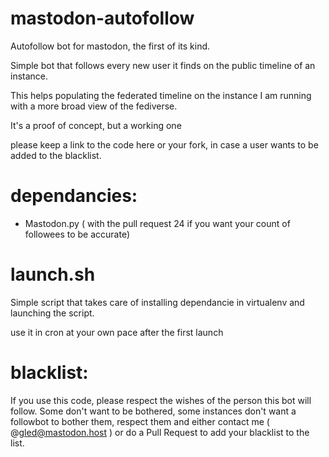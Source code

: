 # mastodon-autofollow
Autofollow bot for mastodon, the first of its kind.

Simple bot that follows every new user it finds on the public timeline of an instance.

This helps populating the federated timeline on the instance I am running with a more broad view of the fediverse.

It's a proof of concept, but a working one

please keep a link to the code here or your fork, in case a user wants to be added to the blacklist.

# dependancies:
- Mastodon.py ( with the pull request 24 if you want your count of followees to be accurate)

# launch.sh
Simple script that takes care of installing dependancie in virtualenv and launching the script.

use it in cron at your own pace after the first launch

# blacklist:

If you use this code, please respect the wishes of the person this bot will follow. Some don't want to be bothered, some instances don't want
a followbot to bother them, respect them and either contact me ( @gled@mastodon.host ) or do a Pull Request to add your blacklist to the list.
